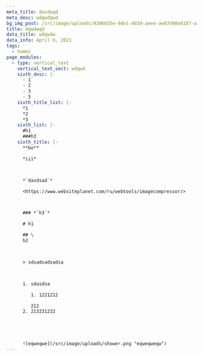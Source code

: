 ```yaml
---
meta_title: dasdwqd
meta_desc: wdqwdqwd
bg_img_post: /src/image/uploads/9306035e-9de1-4659-aeee-ae87d98e8187-airpod_pros.jpg
title: dqwdwqd
data_title: wdqwdw
data_info: April 6, 2021
tags:
  - homes
page_modules:
  - type: vertical_text
    vertical_text_sect: wdqwd
    sixth_desc: |-
      - 1
      - 2
      - 3
      - 5
    sixth_title_list: |-
      *1
      *2
      *3
    sixth_list: |-
      #h1
      ###h3
    sixth_title: |-
      **bo**

      *iii*



      *`dasdsad`*

      <https://www.websiteplanet.com/ru/webtools/imagecompressor/>



      ### *`h3`*

      # h1

      ## \
      h2



      > sdsadsadsadsa



      1. sdasdsa

         1. 1221212

         212
      2. 213231232





      ![eqweqwe](/src/image/uploads/shower.png "eqweqweqw")
---
```

